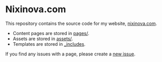 # Nixinova.com

This repository contains the source code for my website, [nixinova.com](https://nixinova.com).

- Content pages are stored in [pages/](https://github.com/Nixinova/website/tree/main/pages).
- Assets are stored in [assets/](https://github.com/Nixinova/website/tree/main/assets).
- Templates are stored in [_includes](https://github.com/Nixinova/website/tree/main/_includes).

If you find any issues with a page, please create a [new issue](https://github.com/Nixinova/website/issues/new).
